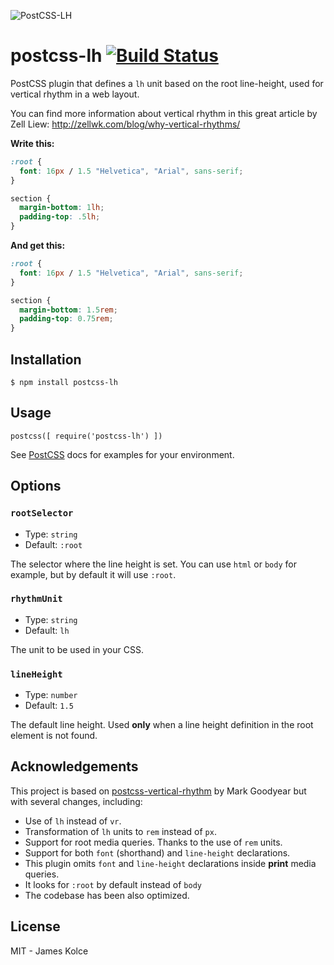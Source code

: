 ![PostCSS-LH](http://i.imgur.com/a30mYsF.png)

# postcss-lh [![Build Status](https://travis-ci.org/jameskolce/postcss-lh.svg?branch=master)](https://travis-ci.org/jameskolce/postcss-lh)

PostCSS plugin that defines a `lh` unit based on the root line-height, used for vertical rhythm in a web layout.

You can find more information about vertical rhythm in this great article by Zell Liew: http://zellwk.com/blog/why-vertical-rhythms/

**Write this:**

```css
:root {
  font: 16px / 1.5 "Helvetica", "Arial", sans-serif;
}

section {
  margin-bottom: 1lh;
  padding-top: .5lh;
}
```

**And get this:**

```css
:root {
  font: 16px / 1.5 "Helvetica", "Arial", sans-serif;
}

section {
  margin-bottom: 1.5rem;
  padding-top: 0.75rem;
}
```

## Installation

`$ npm install postcss-lh`

## Usage

```JS
postcss([ require('postcss-lh') ])
```

See [PostCSS](https://github.com/postcss/postcss) docs for examples for your environment.

## Options

### `rootSelector`

- Type: `string`
- Default: `:root`

The selector where the line height is set. You can use `html` or `body` for example, but by default
it will use `:root`.

### `rhythmUnit`

- Type: `string`
- Default: `lh`

The unit to be used in your CSS.

### `lineHeight`

- Type: `number`
- Default: `1.5`

The default line height. Used **only** when a line height definition in the root element is not found.

## Acknowledgements

This project is based on [postcss-vertical-rhythm](https://github.com/markgoodyear/postcss-vertical-rhythm) by Mark Goodyear but
with several changes, including:

- Use of `lh` instead of `vr`.
- Transformation of `lh` units to `rem` instead of `px`.
- Support for root media queries. Thanks to the use of `rem` units.
- Support for both `font` (shorthand) and `line-height` declarations.
- This plugin omits `font` and `line-height` declarations inside **print** media queries.
- It looks for `:root` by default instead of `body`
- The codebase has been also optimized.

## License

MIT - James Kolce
